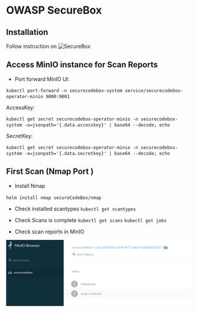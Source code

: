 # OWASP SecureBox

## Installation

Follow instruction on ![SecureBox](https://www.securecodebox.io/docs/getting-started/installation/)

## Access MinIO instance for Scan Reports

- Port forward MinIO UI:

```
kubectl port-forward -n securecodebox-system service/securecodebox-operator-minio 9000:9001
```

AccessKey:
```
kubectl get secret securecodebox-operator-minio -n securecodebox-system -o=jsonpath='{.data.accesskey}' | base64 --decode; echo
```

SecretKey:
```
kubectl get secret securecodebox-operator-minio -n securecodebox-system -o=jsonpath='{.data.secretkey}' | base64 --decode; echo
```

## First Scan (Nmap Port )
- Install Nmap

`helm install nmap secureCodeBox/nmap`

- Check installed scantypes
`kubectl get scantypes`

- Check Scans is complete
`kubectl get scans`
`kubectl get jobs`

- Check scan reports in MinIO

![Nmap scan reports](img/nmap-scan.png)